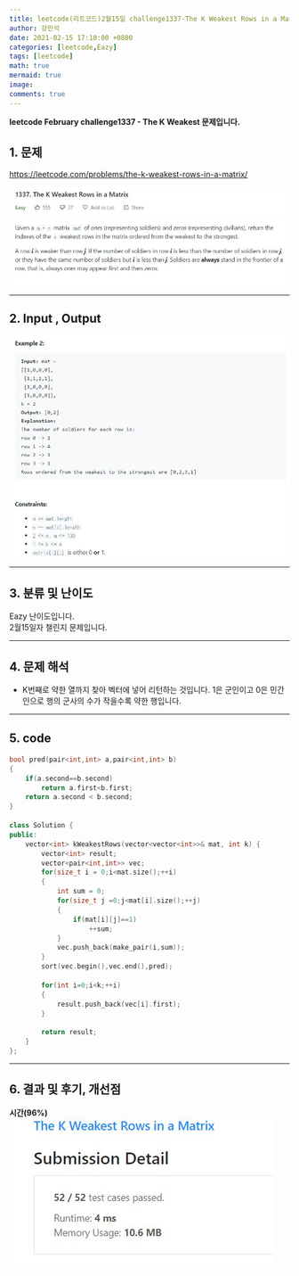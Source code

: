 ```yaml
---
title: leetcode(리트코드)2월15일 challenge1337-The K Weakest Rows in a Matrix
author: 강민석
date: 2021-02-15 17:10:00 +0800
categories: [leetcode,Eazy]
tags: [leetcode]
math: true
mermaid: true
image: 
comments: true
---
```


**leetcode February challenge1337 - The K Weakest 문제입니다.**

## 1. 문제
<https://leetcode.com/problems/the-k-weakest-rows-in-a-matrix/>  

![](/assets/img/sample/leetcode/1337/Problem.JPG)  

-----  

## 2. Input , Output

![](/assets/img/sample/leetcode/1337/input.JPG)  

-----  

## 3. 분류 및 난이도

Eazy 난이도입니다.  
2월15일자 챌린지 문제입니다. 

-----  

## 4. 문제 해석

- K번째로 약한 열까지 찾아 벡터에 넣어 리턴하는 것입니다. 1은 군인이고 0은 민간인으로 행의 군사의 수가 작을수록 약한 행입니다.


-----  

## 5. code

```c++
bool pred(pair<int,int> a,pair<int,int> b)
{
    if(a.second==b.second)
        return a.first<b.first;
    return a.second < b.second;
}

class Solution {
public:
    vector<int> kWeakestRows(vector<vector<int>>& mat, int k) {
        vector<int> result;
        vector<pair<int,int>> vec;
        for(size_t i = 0;i<mat.size();++i)
        {
            int sum = 0;
            for(size_t j =0;j<mat[i].size();++j)
            {
                if(mat[i][j]==1)
                    ++sum;
            }
            vec.push_back(make_pair(i,sum));
        }
        sort(vec.begin(),vec.end(),pred);
        
        for(int i=0;i<k;++i)
        {
            result.push_back(vec[i].first);
        }
        
        return result;
    }
};
```

-----

## 6. 결과 및 후기, 개선점
  
**시간(96%)**
![](/assets/img/sample/leetcode/1337/result.JPG) 

